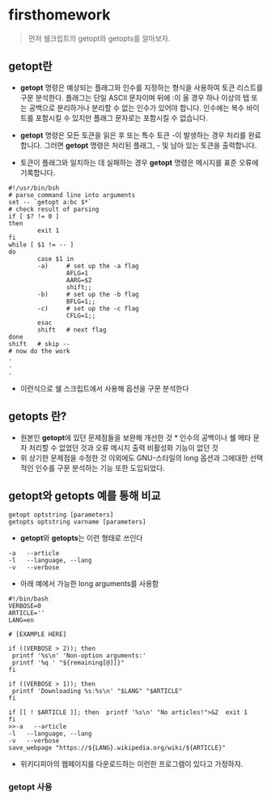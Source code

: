 # firsthomework
>먼저 쉘크립트의 getopt와 getopts를 알아보자.

## getopt란

* **getopt** 명령은 예상되는 플래그와 인수를 지정하는 형식을 사용하여 토큰 리스트를 구문 분석한다. 플래그는 단일 ASCII 문자이며 뒤에 :이 올 경우 하나 이상의 탭 또는 공백으로 분리하거나 분리할 수 없는 인수가 있어야 합니다. 인수에는 복수 바이트를 포함시킬 수 있지만 플래그 문자로는 포함시킬 수 없습니다.
* **getopt** 명령은 모든 토큰을 읽은 후 또는 특수 토큰 -이 발생하는 경우 처리를 완료합니다. 그러면 **getopt** 명령은 처리된 플래그, - 및 남아 있는 토큰을 출력합니다.

* 토큰이 플래그와 일치하는 데 실패하는 경우 **getopt** 명령은 메시지를 표준 오류에 기록합니다.

```
#!/usr/bin/bsh
# parse command line into arguments
set -- `getopt a:bc $*`
# check result of parsing
if [ $? != 0 ]
then
        exit 1
fi
while [ $1 != -- ]
do
        case $1 in
        -a)     # set up the -a flag
                AFLG=1
                AARG=$2
                shift;;
        -b)     # set up the -b flag
                BFLG=1;;
        -c)     # set up the -c flag
                CFLG=1;;
        esac
        shift   # next flag
done
shift   # skip --
# now do the work
.
.
.
 ```
* 이런식으로 쉘 스크립트에서 사용해 옵션을 구문 분석한다


## getopts 란?

* 원본인 **getopt**에 있던 문제점들을 보완해 개선한 것
        * 인수의 공백이나 쉘 메타 문자 처리할 수 없었던 것과 오류 메시지 출력 비활성화 기능이 없던 것
* 위 상기한 문제점을 수정한 것 이외에도 GNU-스타일의 long 옵션과 그에대한 선택적인 인수를 구문 분석하는 기능 또한 도입되었다.
 
## getopt와 getopts 예를 통해 비교

```
getopt optstring [parameters]
getopts optstring varname [parameters]
```
* **getopt**와 **getopts**는 이런 형태로 쓰인다
```
-a   --article
-l   --language, --lang
-v   --verbose
```
* 아래 예에서 가능한 long arguments를 사용함


```
#!/bin/bash
VERBOSE=0
ARTICLE=''
LANG=en

# [EXAMPLE HERE]

if ​((VERBOSE > 2)); then
 ​printf '%s\n' 'Non-option arguments:'
 ​printf '%q ' "${remaining[@]]}"
fi

if ​((VERBOSE > 1)); then
 ​printf 'Downloading %s:%s\n' "$LANG" "$ARTICLE"
fi

if ​[[ ! $ARTICLE ]]; then  ​printf '%s\n' "No articles!">&2  ​exit 1
fi
>>-a   --article
-l   --language, --lang
-v   --verbose
save_webpage "https://${LANG}.wikipedia.org/wiki/${ARTICLE}"
```
* 위키디피아의 웹페이지를 다운로드하는 이런한 프로그램이 있다고 가정하자.
### getopt 사용
